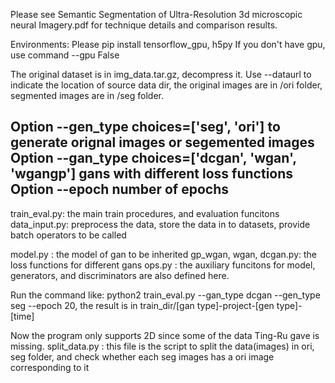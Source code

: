 Please see Semantic Segmentation of Ultra-Resolution 3d microscopic neural Imagery.pdf for
technique details and comparison results.

Environments:
Please pip install tensorflow_gpu, h5py
If you don't have gpu, use command --gpu False

The original dataset is in img_data.tar.gz, decompress it. 
Use --dataurl to indicate the location of source data dir, the original images are in /ori folder, segmented images are in /seg folder.

Option --gen_type  choices=['seg', 'ori']                 to generate orignal images or segemented images
Option --gan_type  choices=['dcgan', 'wgan', 'wgangp']    gans with different loss functions
Option --epoch     number of epochs
--
train_eval.py: the main train procedures, and evaluation funcitons
data_input.py: preprocess the data, store the data in to datasets, provide batch operators to be called

model.py : the model of gan to be inherited
gp_wgan, wgan, dcgan.py: the loss functions for different gans
ops.py : the auxiliary funcitons for model, generators, and discriminators are also defined here.


Run the command like:
python2 train_eval.py --gan_type dcgan --gen_type seg --epoch 20,  the result is in train_dir/[gan type]-project-[gen type]-[time]


Now the program only supports 2D since some of the data Ting-Ru gave is missing.
split_data.py : this file is the script to split the data(images) in ori, seg folder, and check whether each seg images has a ori image corresponding to it